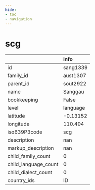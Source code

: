 ```yaml
---
hide:
- toc
- navigation
---
```

# scg
|                      | info     |
|:---------------------|:---------|
| id                   | sang1339 |
| family_id            | aust1307 |
| parent_id            | sout2922 |
| name                 | Sanggau  |
| bookkeeping          | False    |
| level                | language |
| latitude             | -0.13152 |
| longitude            | 110.404  |
| iso639P3code         | scg      |
| description          | nan      |
| markup_description   | nan      |
| child_family_count   | 0        |
| child_language_count | 0        |
| child_dialect_count  | 0        |
| country_ids          | ID       |